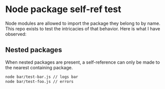 # Node package self-ref test

Node modules are allowed to import the package they belong to by name. This repo exists to test the intricacies of that behavior. Here is what I have observed:

## Nested packages

When nested packages are present, a self-reference can only be made to the nearest containing package.

```sh
node bar/test-bar.js // logs bar
node bar/test-foo.js // errors
```